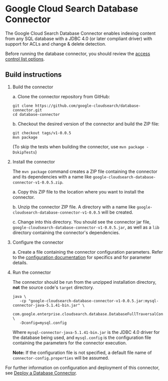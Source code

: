 # Google Cloud Search Database Connector

The Google Cloud Search Database Connector enables indexing content from any SQL database with a
JDBC 4.0 (or later compliant driver) with support for ACLs and change & delete detection.

Before running the database connector, you should review the [access control list options](https://developers.google.com/cloud-search/docs/guides/database-connector#aclOptions).



## Build instructions

1. Build the connector

   a. Clone the connector repository from GitHub:
      ```
      git clone https://github.com/google-cloudsearch/database-connector.git
      cd database-connector
      ```

   b. Checkout the desired version of the connector and build the ZIP file:
      ```
      git checkout tags/v1-0.0.5
      mvn package
      ```
      (To skip the tests when building the connector, use `mvn package -DskipTests`)


2. Install the connector

   The `mvn package` command creates a ZIP file containing the
   connector and its dependencies with a name like
   `google-cloudsearch-database-connector-v1-0.0.5.zip`.

   a. Copy this ZIP file to the location where you want to install the connector.

   b. Unzip the connector ZIP file. A directory with a name like
      `google-cloudsearch-database-connector-v1-0.0.5` will be created.

   c. Change into this directory. You should see the connector jar file,
      `google-cloudsearch-database-connector-v1-0.0.5.jar`, as well as a `lib`
      directory containing the connector's dependencies.


3. Configure the connector

   a. Create a file containing the connector configuration parameters. Refer to the
   [configuration documentation](https://developers.google.com/cloud-search/docs/guides/database-connector#configureDB)
   for specifics and for parameter details.


4. Run the connector

   The connector should be run from the unzipped installation directory, **not** the source
   code's `target` directory.

   ```
   java \
      -cp "google-cloudsearch-database-connector-v1-0.0.5.jar:mysql-connector-java-5.1.41-bin.jar" \
      com.google.enterprise.cloudsearch.database.DatabaseFullTraversalConnector \
      -Dconfig=mysql.config
   ```

   Where `mysql-connector-java-5.1.41-bin.jar` is the JDBC 4.0 driver for the database being used,
   and `mysql.config` is the configuration file containing the parameters for the connector
   execution.

   **Note:** If the configuration file is not specified, a default file name of
   `connector-config.properties` will be assumed.


For further information on configuration and deployment of this connector, see
[Deploy a Database Connector](https://developers.google.com/cloud-search/docs/guides/database-connector).

